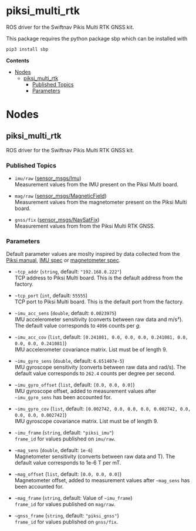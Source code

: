 # piksi_multi_rtk <!-- omit in toc -->

ROS driver for the Swiftnav Pikis Multi RTK GNSS kit.

This package requires the python package sbp which can be installed with
```bash
pip3 install sbp
```

**Contents**

- [Nodes](#nodes)
  - [piksi_multi_rtk](#piksi_multi_rtk)
    - [Published Topics](#published-topics)
    - [Parameters](#parameters)

# Nodes

## piksi_multi_rtk

ROS driver for the Swiftnav Pikis Multi RTK GNSS kit.

### Published Topics

* `imu/raw` ([sensor_msgs/Imu](http://docs.ros.org/en/noetic/api/sensor_msgs/html/msg/Imu.html))  
  Measurement values from the IMU present on the Piksi Multi board.

* `mag/raw` ([sensor_msgs/MagneticField](http://docs.ros.org/en/noetic/api/sensor_msgs/html/msg/MagneticField.html))  
  Measurement values from the magnetometer present on the Piksi Multi board.

* `gnss/fix` ([sensor_msgs/NavSatFix](http://docs.ros.org/en/noetic/api/sensor_msgs/html/msg/NavSatFix.html))  
  Measurement values from from the Piksi Multi RTK GNSS.

### Parameters

Default parameter values are moslty inspired by data collected from the [Piksi manual](https://www.swiftnav.com/resource-files/Piksi%20Multi/v2.4.15/Manual/PiksiMulti-settings-v2.4.15.pdf), [IMU spec](https://www.bosch-sensortec.com/products/motion-sensors/imus/bmi160/) or [magnetometer spec](https://www.bosch-sensortec.com/products/motion-sensors/magnetometers-bmm150/).

* `~tcp_addr` (`string`, default: `"192.168.0.222"`)  
  TCP address to Piksi Multi board. This is the default address from the factory.

* `~tcp_port` (`int`, default: `55555`)  
  TCP port to Piksi Multi board. This is the default port from the factory.

* `~imu_acc_sens` (`double`, default: `0.0023975`)  
  IMU accelerometer sensitivity (converts between raw data and m/s²). The default value corresponds to `4096` counts per _g_.

* `~imu_acc_cov` (`list`, default: `[0.241081, 0.0, 0.0, 0.0, 0.241081, 0.0, 0.0, 0.0, 0.241081]`)  
  IMU accelerometer covariance matrix. List must be of length 9.

* `~imu_gyro_sens` (`double`, default: `6.651407e-5`)  
  IMU gyroscope sensitivity (converts between raw data and rad/s). The default value corresponds to `262.4` counts per degree per second.

* `~imu_gyro_offset` (`list`, default: `[0.0, 0.0, 0.0]`)  
  IMU gyroscope offset, added to measurement values after `~imu_gyro_sens` has been accounted for.

* `~imu_gyro_cov` (`list`, default: `[0.002742, 0.0, 0.0, 0.0, 0.002742, 0.0, 0.0, 0.0, 0.002742]`)  
  IMU gyroscope covariance matrix. List must be of length 9.

* `~imu_frame` (`string`, default: `"piksi_imu"`)  
  `frame_id` for values published on `imu/raw`.

* `~mag_sens` (`double`, default: `1e-6`)  
  Magnetometer sensitivity (converts between raw data and T). The default value corresponds to 1e-6 T per mT.

* `~mag_offset` (`list`, default: `[0.0, 0.0, 0.0]`)  
  Magnetometer offset, added to measurement values after `~mag_sens` has been accounted for.

* `~mag_frame` (`string`, default: Value of `~imu_frame`)  
  `frame_id` for values published on `mag/raw`.

* `~gnss_frame` (`string`, default: `"piksi_gnss"`)  
  `frame_id` for values published on `gnss/fix`.
